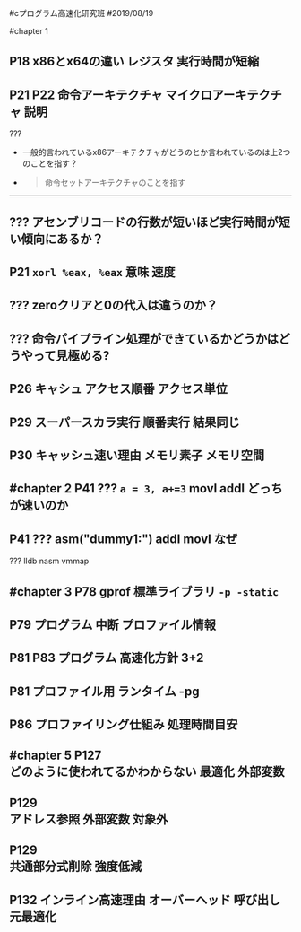 #cプログラム高速化研究班
#2019/08/19

#chapter 1

P18 
	x86とx64の違い レジスタ 実行時間が短縮
--- 
P21 P22
	命令アーキテクチャ マイクロアーキテクチャ 説明
---
???
-	一般的言われているx86アーキテクチャがどうのとか言われているのは上2つのことを指す？
-	> 命令セットアーキテクチャのことを指す
---
???
	アセンブリコードの行数が短いほど実行時間が短い傾向にあるか？
---
P21
	`xorl %eax, %eax` 意味 速度
---
???
	zeroクリアと0の代入は違うのか？
---
???
	命令パイプライン処理ができているかどうかはどうやって見極める?
---
P26
	キャシュ アクセス順番 アクセス単位 
---
P29
	スーパースカラ実行 順番実行 結果同じ
---
P30
	キャッシュ速い理由 メモリ素子 メモリ空間 
---

#chapter 2
P41 ???
	`a = 3, a+=3` movl addl どっちが速いのか
---
P41 ???
	asm("dummy1:") addl movl なぜ
---
???
	lldb nasm vmmap

#chapter 3
P78	
	gprof 標準ライブラリ `-p -static`
---
P79	
	プログラム 中断 プロファイル情報
---
P81 P83	
	プログラム 高速化方針 3+2
---
P81	
	プロファイル用 ランタイム -pg
---
P86	
	プロファイリング仕組み 処理時間目安
---


#chapter 5
P127	
	どのように使われてるかわからない 最適化 外部変数
---
P129	
	アドレス参照 外部変数 対象外
---
P129	
	共通部分式削除 強度低減
---
P132
	インライン高速理由 オーバーヘッド 呼び出し元最適化
---
	



